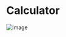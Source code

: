 # Calculator
![image](https://github.com/user-attachments/assets/d84c431e-1cc7-4e7c-b1b8-0282b7a93721)
